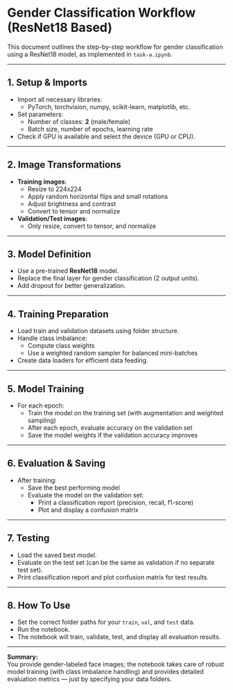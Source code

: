 # Gender Classification Workflow (ResNet18 Based)

This document outlines the step-by-step workflow for gender classification using a ResNet18 model, as implemented in `task-a.ipynb`.

---

## 1. Setup & Imports

- Import all necessary libraries:
  - PyTorch, torchvision, numpy, scikit-learn, matplotlib, etc.
- Set parameters:
  - Number of classes: **2** (male/female)
  - Batch size, number of epochs, learning rate
- Check if GPU is available and select the device (GPU or CPU).

---

## 2. Image Transformations

- **Training images**:
  - Resize to 224x224
  - Apply random horizontal flips and small rotations
  - Adjust brightness and contrast
  - Convert to tensor and normalize
- **Validation/Test images**:
  - Only resize, convert to tensor, and normalize

---

## 3. Model Definition

- Use a pre-trained **ResNet18** model.
- Replace the final layer for gender classification (2 output units).
- Add dropout for better generalization.

---

## 4. Training Preparation

- Load train and validation datasets using folder structure.
- Handle class imbalance:
  - Compute class weights
  - Use a weighted random sampler for balanced mini-batches
- Create data loaders for efficient data feeding.

---

## 5. Model Training

- For each epoch:
  - Train the model on the training set (with augmentation and weighted sampling)
  - After each epoch, evaluate accuracy on the validation set
  - Save the model weights if the validation accuracy improves

---

## 6. Evaluation & Saving

- After training:
  - Save the best performing model
  - Evaluate the model on the validation set:
    - Print a classification report (precision, recall, f1-score)
    - Plot and display a confusion matrix

---

## 7. Testing

- Load the saved best model.
- Evaluate on the test set (can be the same as validation if no separate test set).
- Print classification report and plot confusion matrix for test results.

---

## 8. How To Use

- Set the correct folder paths for your `train`, `val`, and `test` data.
- Run the notebook.
- The notebook will train, validate, test, and display all evaluation results.

---

**Summary:**  
You provide gender-labeled face images; the notebook takes care of robust model training (with class imbalance handling) and provides detailed evaluation metrics — just by specifying your data folders.
